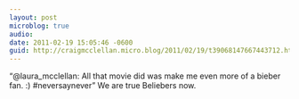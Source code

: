 ```yaml
---
layout: post
microblog: true
audio: 
date: 2011-02-19 15:05:46 -0600
guid: http://craigmcclellan.micro.blog/2011/02/19/t39068147667443712.html
---
```

“@laura_mcclellan: All that movie did was make me even more of a bieber fan. :) #neversaynever” We are true Beliebers now.
